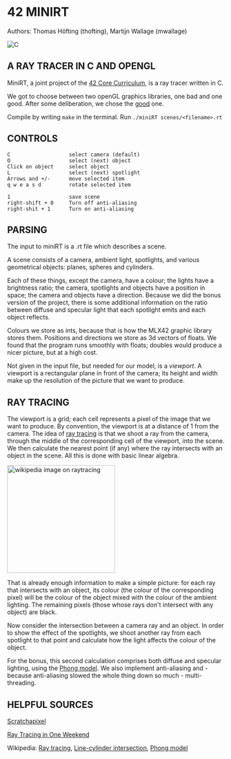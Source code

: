 # 42 MINIRT
Authors: Thomas Höfting (thofting), Martijn Wallage (mwallage)

![C](https://img.shields.io/badge/c-%2300599C.svg?style=for-the-badge&logo=c&logoColor=white)

## A RAY TRACER IN C AND OPENGL

MiniRT, a joint project of the <a href="https://42berlin.de/curriculum-42-berlin/">42 Core Curriculum</a>, is a ray tracer written in C. 

We got to choose between two openGL graphics libraries, one bad and one good.
After some deliberation, we chose the <a href="https://github.com/codam-coding-college/MLX42">good</a> one.

Compile by writing `make` in the terminal. Run `./miniRT scenes/<filename>.rt`

## CONTROLS

	C					select camera (default)
	O					select (next) object
	Click on object		select object
	L					select (next) spotlight
	Arrows and +/-		move selected item
	q w e a s d			rotate selected item

	1					save scene
	right-shift + 0		Turn off anti-aliasing
	right-shit + 1		Turn on anti-aliasing

## PARSING

The input to miniRT is a .rt file which describes a scene.

A scene consists of a camera, ambient light, spotlights, and various geometrical objects: planes, spheres and cylinders. 

Each of these things, except the camera, have a colour; the lights have a brightness ratio; the camera, spotlights and objects have a position in space; the camera and objects have a direction. 
Because we did the bonus version of the project, there is some additional information on the ratio between diffuse and specular light that each spotlight emits and each object reflects.

Colours we store as ints, because that is how the MLX42 graphic library stores them. 
Positions and directions we store as 3d vectors of floats. 
We found that the program runs smoothly with floats; doubles would produce a nicer picture, but at a high cost.

Not given in the input file, but needed for our model, is a <em>viewport</em>. 
A viewport is a rectangular plane in front of the camera; its height and width make up the resolution of the picture that we want to produce.

## RAY TRACING

The viewport is a grid; each cell represents a pixel of the image that we want to produce. By convention, the viewport is at a distance of 1 from the camera. The idea of <a href="https://en.wikipedia.org/wiki/Ray_tracing_%2528graphics%2529">ray tracing</a> is that we shoot a ray from the camera, through the middle of the corresponding cell of the viewport, into the scene.
We then calculate the nearest point (if any) where the ray intersects with an object in the scene. All this is done with basic linear algebra.

<img src="https://upload.wikimedia.org/wikipedia/commons/8/83/Ray_trace_diagram.svg" alt="wikipedia image on raytracing" height="250px">

That is already enough information to make a simple picture: for each ray that intersects with an object, its colour (the colour of the corresponding pixel) will be the colour of the object mixed with the colour of the ambient lighting. 
The remaining pixels (those whose rays don't intersect with any object) are black.

Now consider the intersection between a camera ray and an object. In order to show the effect of the spotlights, we shoot another ray from each spotlight to that point and calculate how the light affects the colour of the object.

For the bonus, this second calculation comprises both diffuse and specular lighting, using the <a href="https://en.wikipedia.org/wiki/Phong_reflection_model">Phong model</a>. 
We also implement anti-aliasing and - because anti-aliasing slowed the whole thing down so much - multi-threading.

## HELPFUL SOURCES


<a href="https://www.scratchapixel.com/">Scratchapixel</a>

<a href="https://raytracing.github.io/">Ray Tracing in One Weekend</a>

Wikipedia:
<a href="https://en.wikipedia.org/wiki/Ray_tracing_%2528graphics%2529">Ray tracing</a>, <a href="https://en.wikipedia.org/wiki/Line-cylinder_intersection">Line-cylinder intersection</a>, <a href="https://en.wikipedia.org/wiki/Phong_reflection_model">Phong model</a>
